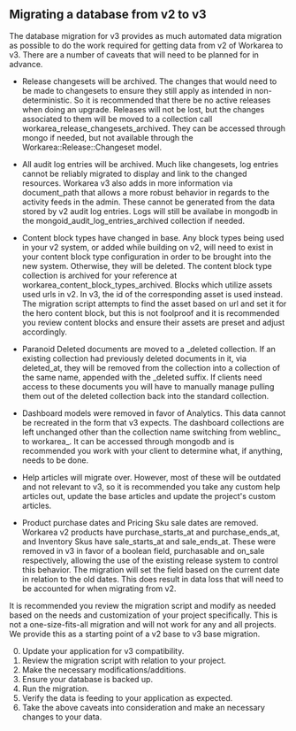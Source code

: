 Migrating a database from v2 to v3
----------------------------------

The database migration for v3 provides as much automated data migration as possible to do the work required for getting data from v2 of Workarea to v3. There are a number of caveats that will need to be planned for in advance.

* Release changesets will be archived. The changes that would need to be made to changesets to ensure they still apply as intended in non-deterministic. So it is recommended that there be no active releases when doing an upgrade. Releases will not be lost, but the changes associated to them will be moved to a collection call workarea_release_changesets_archived. They can be accessed through mongo if needed, but not available through the Workarea::Release::Changeset model.

* All audit log entries will be archived. Much like changesets, log entries cannot be reliably migrated to display and link to the changed resources. Workarea v3 also adds in more information via document_path that allows a more robust behavior in regards to the activity feeds in the admin. These cannot be generated from the data stored by v2 audit log entries. Logs will still be availabe in mongodb in the mongoid_audit_log_entries_archived collection if needed.

* Content block types have changed in base. Any block types being used in your v2 system, or added while building on v2, will need to exist in your content block type configuration in order to be brought into the new system. Otherwise, they will be deleted. The content block type collection is archived for your reference at workarea_content_block_types_archived. Blocks which utilize assets used urls in v2. In v3, the id of the corresponding asset is used instead. The migration script attempts to find the asset based on url and set it for the hero content block, but this is not foolproof and it is recommended you review content blocks and ensure their assets are preset and adjust accordingly.

* Paranoid Deleted documents are moved to a \_deleted collection. If an existing collection had previously deleted documents in it, via deleted_at, they will be removed from the collection into a collection of the same name, appended with the \_deleted suffix. If clients need access to these documents you will have to manually manage pulling them out of the deleted collection back into the standard collection.

* Dashboard models were removed in favor of Analytics. This data cannot be recreated in the form that v3 expects. The dashboard collections are left unchanged other than the collection name switching from weblinc_ to workarea_. It can be accessed through mongodb and is recommended you work with your client to determine what, if anything, needs to be done.

* Help articles will migrate over. However, most of these will be outdated and not relevant to v3, so it is recommended you take any custom help articles out, update the base articles and update the project's custom articles.

* Product purchase dates and Pricing Sku sale dates are removed. Workarea v2 products have purchase_starts_at and purchase_ends_at, and Inventory Skus have sale_starts_at and sale_ends_at. These were removed in v3 in favor of a boolean field, purchasable and on_sale respectively, allowing the use of the existing release system to control this behavior. The migration will set the field based on the current date in relation to the old dates. This does result in data loss that will need to be accounted for when migrating from v2.

It is recommended you review the migration script and modify as needed based on the needs and customization of your project specifically. This is not a one-size-fits-all migration and will not work for any and all projects. We provide this as a starting point of a v2 base to v3 base migration.

0. Update your application for v3 compatibility.
1. Review the migration script with relation to your project.
2. Make the necessary modifications/additions.
3. Ensure your database is backed up.
4. Run the migration.
5. Verify the data is feeding to your application as expected.
6. Take the above caveats into consideration and make an necessary changes to your data.
